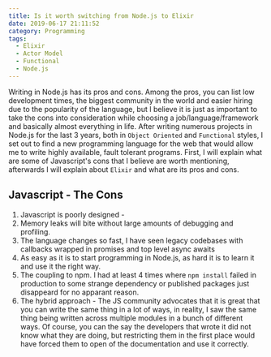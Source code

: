 ```yaml
---
title: Is it worth switching from Node.js to Elixir
date: 2019-06-17 21:11:52
category: Programming
tags: 
  - Elixir
  - Actor Model
  - Functional
  - Node.js
---
```

Writing in Node.js has its pros and cons. Among the pros, you can list low development times, the biggest community in the world and easier hiring due to the popularity of the language, but I believe it is just as important to take the cons into consideration while choosing a job/language/framework and basically almost everything in life.
After writing numerous projects in Node.js for the last 3 years, both in `Object Oriented` and `Functional` styles, I set out to find a new programming language for the web that would allow me to write highly available, fault tolerant programs.
First, I will explain what are some of Javascript's cons that I believe are worth mentioning, afterwards I will explain about `Elixir` and what are its pros and cons.

## Javascript - The Cons 
  1. Javascript is poorly designed - 
  2. Memory leaks will bite without large amounts of debugging and profiling.
  3. The language changes so fast, I have seen legacy codebases with callbacks wrapped in promises and top level async awaits
  4. As easy as it is to start programming in Node.js, as hard it is to learn it and use it the right way.
  5. The coupling to npm. I had at least 4 times where `npm install` failed in production to some strange dependency or published packages just disappeard for no apparant reason.
  6. The hybrid approach - The JS community advocates that it is great that you can write the same thing in a lot of ways, in reality, I saw the same thing being written across multiple modules in a bunch of different ways. Of course, you can the say the developers that wrote it did not know what they are doing, but restricting them in the first place would have forced them to open of the documentation and use it correctly.